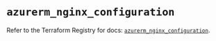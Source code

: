# `azurerm_nginx_configuration`

Refer to the Terraform Registry for docs: [`azurerm_nginx_configuration`](https://registry.terraform.io/providers/hashicorp/azurerm/4.47.0/docs/resources/nginx_configuration).
